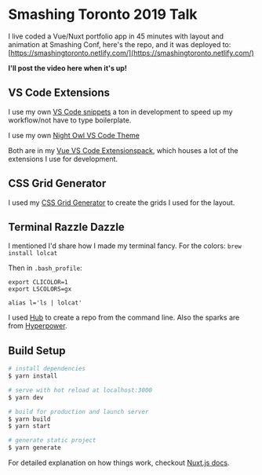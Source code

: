 # Smashing Toronto 2019 Talk

I live coded a Vue/Nuxt portfolio app in 45 minutes with layout and animation at Smashing Conf, here's the repo, and it was deployed to: [https://smashingtoronto.netlify.com/](https://smashingtoronto.netlify.com/)

**I'll post the video here when it's up!**

## VS Code Extensions

I use my own [VS Code snippets](https://marketplace.visualstudio.com/items?itemName=sdras.vue-vscode-snippets) a ton in development to speed up my workflow/not have to type boilerplate.

I use my own [Night Owl VS Code Theme](https://marketplace.visualstudio.com/items?itemName=sdras.night-owl&WT.mc_id=twitter-social-sdras)

Both are in my [Vue VS Code Extensionspack](https://marketplace.visualstudio.com/items?itemName=sdras.vue-vscode-extensionpack), which houses a lot of the extensions I use for development.

## CSS Grid Generator

I used my [CSS Grid Generator](https://cssgrid-generator.netlify.com/) to create the grids I used for the layout.

## Terminal Razzle Dazzle

I mentioned I'd share how I made my terminal fancy. For the colors:
`brew install lolcat`

Then in `.bash_profile`:

```
export CLICOLOR=1
export LSCOLORS=gx

alias l='ls | lolcat'
```

I used [Hub](https://hub.github.com/) to create a repo from the command line.
Also the sparks are from [Hyperpower](https://github.com/zeit/hyperpower).

## Build Setup

```bash
# install dependencies
$ yarn install

# serve with hot reload at localhost:3000
$ yarn dev

# build for production and launch server
$ yarn build
$ yarn start

# generate static project
$ yarn generate
```

For detailed explanation on how things work, checkout [Nuxt.js docs](https://nuxtjs.org).
